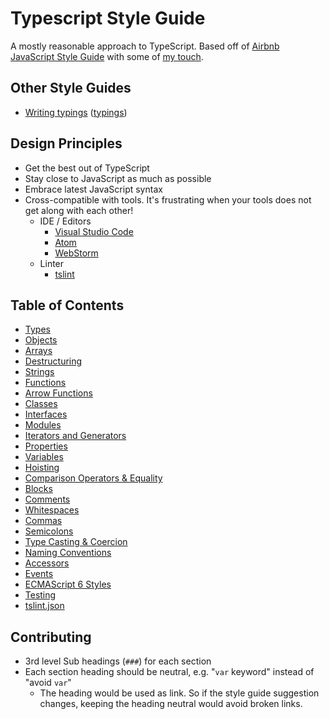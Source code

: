 # Typescript Style Guide

A mostly reasonable approach to TypeScript. Based off of [Airbnb JavaScript Style Guide](https://github.com/airbnb/javascript) with some of [my touch](https://github.com/unional/javascript).

## Other Style Guides
* [Writing typings](style-guide/typings/README.md) ([typings](https://github.com/typings/typings))

## Design Principles
* Get the best out of TypeScript
* Stay close to JavaScript as much as possible
* Embrace latest JavaScript syntax
* Cross-compatible with tools. It's frustrating when your tools does not get along with each other!
  * IDE / Editors
    * [Visual Studio Code](https://github.com/Microsoft/vscode)
    * [Atom](https://atom.io/)
    * [WebStorm](https://www.jetbrains.com/webstorm/)
  * Linter
    * [tslint](https://github.com/palantir/tslint)

## Table of Contents
* [Types](style-guide/default/types.md)
* [Objects](style-guide/default/objects.md)
* [Arrays](style-guide/default/arrays.md)
* [Destructuring](style-guide/default/destructuring.md)
* [Strings](style-guide/default/strings.md)
* [Functions](style-guide/default/functions.md)
* [Arrow Functions](style-guide/default/arrow-functions.md)
* [Classes](style-guide/default/classes.md)
* [Interfaces](style-guide/default/interfaces.md)
* [Modules](style-guide/default/modules.md)
* [Iterators and Generators](style-guide/default/iterators-and-generators.md)
* [Properties](style-guide/default/properties.md)
* [Variables](style-guide/default/variables.md)
* [Hoisting](style-guide/default/hoisting.md)
* [Comparison Operators & Equality](style-guide/default/comparison-operators-and-equality.md)
* [Blocks](style-guide/default/blocks.md)
* [Comments](style-guide/default/comments.md)
* [Whitespaces](style-guide/default/whitespaces.md)
* [Commas](style-guide/default/commas.md)
* [Semicolons](style-guide/default/semicolons.md)
* [Type Casting & Coercion](style-guide/default/type-casting-and-coercion.md)
* [Naming Conventions](style-guide/default/naming-conventions.md)
* [Accessors](style-guide/default/accessors.md)
* [Events](style-guide/default/events.md)
* [ECMAScript 6 Styles](style-guide/default/es2015.md)
* [Testing](style-guide/default/testing.md)
* [tslint.json](style-guide/default/tslint.md)


## Contributing
* 3rd level Sub headings (`###`) for each section
* Each section heading should be neutral, e.g. "`var` keyword" instead of "avoid `var`"
  * The heading would be used as link. So if the style guide suggestion changes, keeping the heading neutral would avoid broken links.
